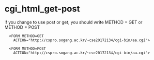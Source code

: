 # cgi_html_get-post


if you change to use post or get, you should write METHOD = GET or METHOD = POST  
  
    
      
      <FORM METHOD=GET
        ACTION="http://cspro.sogang.ac.kr/~cse20172134/cgi-bin/aa.cgi">
  
      <FORM METHOD=POST
        ACTION="http://cspro.sogang.ac.kr/~cse20172134/cgi-bin/aa.cgi">
